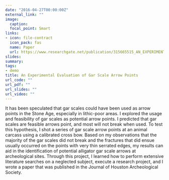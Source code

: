 ```yaml
---
date: "2016-04-27T00:00:00Z"
external_link: ""
image:
  caption: 
  focal_point: Smart
links:
- icon: file-contract
  icon_pack: fas
  name: Paper
  url: https://www.researchgate.net/publication/315665515_AN_EXPERIMENTAL_EVALUATION_OF_GAR_SCALE_ARROW_POINTS
slides: 
summary: 
tags: 
- demo
title: An Experimental Evaluation of Gar Scale Arrow Points
url_code: ""
url_pdf: ""
url_slides: ""
url_video: ""
---
```


It has been speculated that gar scales could have been used as arrow points in the Stone Age, especially in lithic-poor areas. I explored the usage and feasibility of gar scales as potential arrow points. I predicted that gar scales are feasible arrows point, and most will not break when used. To test this hypothesis, I shot a series of gar scale arrow points at an animal carcass using a calibrated cross bow. Based on my observations that the majority of the gar scales did not break and the fractures that did ensue usually occurred on the points with very thin serrated edges, my results can aid in the identification of potential alligator gar scale arrows at archeological sites. Through this project, I learned how to perform extensive literature searches on a neglected subject, execute a research project, and I wrote a paper that was published in the Journal of Houston Archeological Society.
